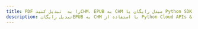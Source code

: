 ---title: PDF را به  تبدیل کنیدCHM، EPUB به CHM مبدل رایگان یا Python SDKdescription: تبدیل رایگانEPUB به CHM با استفاده از Python Cloud APIs & SDK همچنین اسناد PDF را در Cloud ایجاد، ویرایش و رندر کنید.---